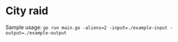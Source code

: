# City raid

Sample usage:
`go run main.go -aliens=2 -input=./example-input -output=./example-output`
